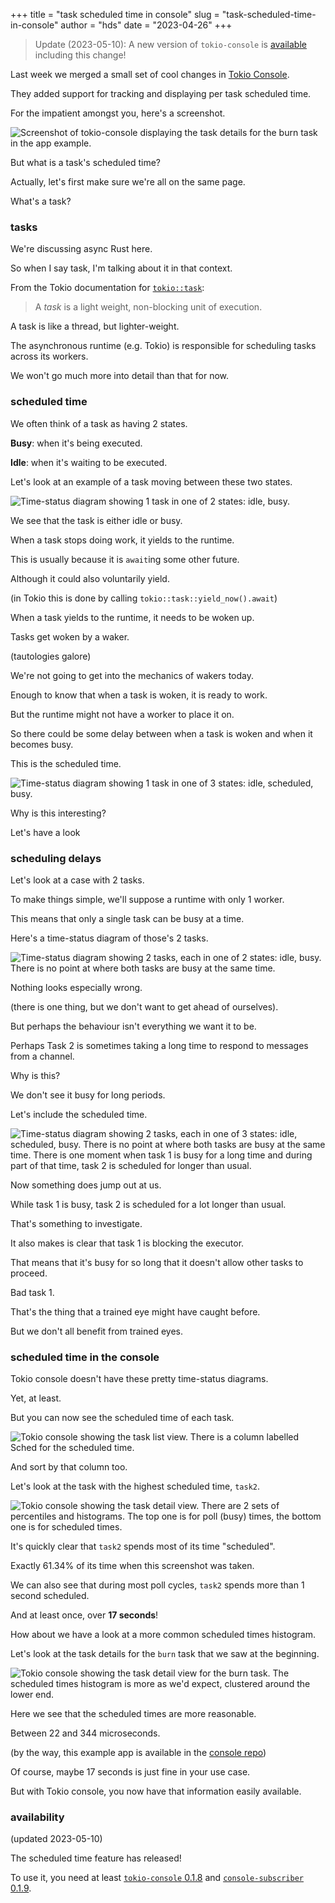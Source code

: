 +++
title = "task scheduled time in console"
slug = "task-scheduled-time-in-console"
author = "hds"
date = "2023-04-26"
+++

> Update (2023-05-10): A new version of `tokio-console` is [available](#availability) including this change!

Last week we merged a small set of cool changes in [Tokio Console](https://github.com/tokio-rs/console).

They added support for tracking and displaying per task scheduled time.

For the impatient amongst you, here's a screenshot.

![Screenshot of `tokio-console` displaying the task details for the `burn` task in the `app` example.](/img/scheduled-time/app_example-burn_task_details-v2.png)

But what is a task's scheduled time?

Actually, let's first make sure we're all on the same page.

What's a task?

### tasks

We're discussing async Rust here.

So when I say task, I'm talking about it in that context.

From the Tokio documentation for [`tokio::task`](https://docs.rs/tokio/1.27.0/tokio/task/):

> A *task* is a light weight, non-blocking unit of execution.

A task is like a thread, but lighter-weight.

The asynchronous runtime (e.g. Tokio) is responsible for scheduling tasks across its workers.

We won't go much more into detail than that for now.

### scheduled time

We often think of a task as having 2 states.

**Busy**: when it's being executed.

**Idle**: when it's waiting to be executed.

Let's look at an example of a task moving between these two states.

![Time-status diagram showing 1 task in one of 2 states: idle, busy.](/img/scheduled-time/scheduled_time-example_busy_idle.png)

We see that the task is either idle or busy.

When a task stops doing work, it yields to the runtime.

This is usually because it is `await`ing some other future.

Although it could also voluntarily yield.

(in Tokio this is done by calling `tokio::task::yield_now().await`)

When a task yields to the runtime, it needs to be woken up.

Tasks get woken by a waker.

(tautologies galore)

We're not going to get into the mechanics of wakers today.

Enough to know that when a task is woken, it is ready to work.

But the runtime might not have a worker to place it on.

So there could be some delay between when a task is woken and when it becomes busy.

This is the scheduled time.

![Time-status diagram showing 1 task in one of 3 states: idle, scheduled, busy.](/img/scheduled-time/scheduled_time-example_scheduled_busy_idle.png)

Why is this interesting?

Let's have a look

### scheduling delays

Let's look at a case with 2 tasks.

To make things simple, we'll suppose a runtime with only 1 worker.

This means that only a single task can be busy at a time.

Here's a time-status diagram of those's 2 tasks.

![Time-status diagram showing 2 tasks, each in one of 2 states: idle, busy. There is no point at where both tasks are busy at the same time.](/img/scheduled-time/scheduled_time_2_tasks-busy_idle.png)

Nothing looks especially wrong.

(there is one thing, but we don't want to get ahead of ourselves).

But perhaps the behaviour isn't everything we want it to be.

Perhaps Task 2 is sometimes taking a long time to respond to messages from a channel.

Why is this?

We don't see it busy for long periods.

Let's include the scheduled time.

![Time-status diagram showing 2 tasks, each in one of 3 states: idle, scheduled, busy. There is no point at where both tasks are busy at the same time. There is one moment when task 1 is busy for a long time and during part of that time, task 2 is scheduled for longer than usual.](/img/scheduled-time/scheduled_time_2_tasks-scheduled_busy_idle.png)

Now something does jump out at us.

While task 1 is busy, task 2 is scheduled for a lot longer than usual.

That's something to investigate.

It also makes is clear that task 1 is blocking the executor.

That means that it's busy for so long that it doesn't allow other tasks to proceed.

Bad task 1.

That's the thing that a trained eye might have caught before.

But we don't all benefit from trained eyes.

### scheduled time in the console

Tokio console doesn't have these pretty time-status diagrams.

Yet, at least.

But you can now see the scheduled time of each task.

![Tokio console showing the task list view. There is a column labelled Sched for the scheduled time.](/img/scheduled-time/app_example-task_list-v2.png)

And sort by that column too.

Let's look at the task with the highest scheduled time, `task2`.

![Tokio console showing the task detail view. There are 2 sets of percentiles and histograms. The top one is for poll (busy) times, the bottom one is for scheduled times.](/img/scheduled-time/app_example-task2_details-v2.png)

It's quickly clear that `task2` spends most of its time "scheduled".

Exactly 61.34% of its time when this screenshot was taken.

We can also see that during most poll cycles, `task2` spends more than 1 second scheduled.

And at least once, over **17 seconds**!

How about we have a look at a more common scheduled times histogram.

Let's look at the task details for the `burn` task that we saw at the beginning.

![Tokio console showing the task detail view for the `burn` task. The scheduled times histogram is more as we'd expect, clustered around the lower end.](/img/scheduled-time/app_example-burn_task_details-v2.png)

Here we see that the scheduled times are more reasonable.

Between 22 and 344 microseconds.

(by the way, this example app is available in the [console repo](https://github.com/tokio-rs/console/blob/main/console-subscriber/examples/app.rs))

Of course, maybe 17 seconds is just fine in your use case.

But with Tokio console, you now have that information easily available.

### availability

(updated 2023-05-10)

The scheduled time feature has released!

To use it, you need at least [`tokio-console` 0.1.8](https://crates.io/crates/tokio-console/0.1.8) and [`console-subscriber` 0.1.9](https://crates.io/crates/console-subscriber/0.1.9).